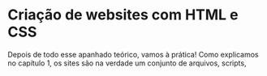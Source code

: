 # Criação de websites com HTML e CSS

Depois de todo esse apanhado teórico, vamos à prática!
Como explicamos no capítulo 1, os sites são na verdade um conjunto de arquivos, scripts,
